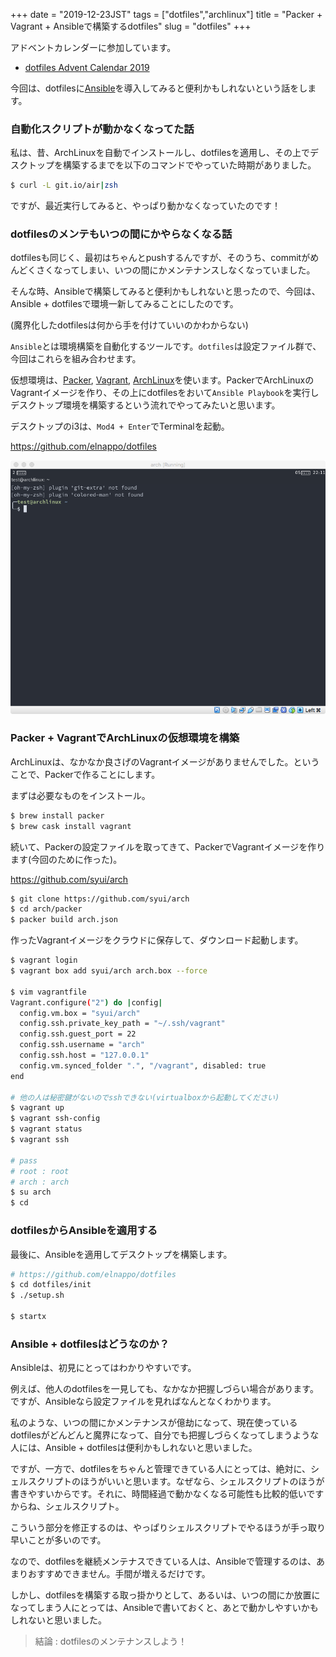 +++
date = "2019-12-23JST"
tags = ["dotfiles","archlinux"]
title = "Packer + Vagrant + Ansibleで構築するdotfiles"
slug = "dotfiles"
+++

アドベントカレンダーに参加しています。

- [dotfiles Advent Calendar 2019](https://qiita.com/advent-calendar/2019/dotfiles)

今回は、dotfilesに[Ansible](https://docs.ansible.com/)を導入してみると便利かもしれないという話をします。

### 自動化スクリプトが動かなくなってた話

私は、昔、ArchLinuxを自動でインストールし、dotfilesを適用し、その上でデスクトップを構築するまでを以下のコマンドでやっていた時期がありました。

```sh
$ curl -L git.io/air|zsh
```

ですが、最近実行してみると、やっぱり動かなくなっていたのです！

### dotfilesのメンテもいつの間にかやらなくなる話

dotfilesも同じく、最初はちゃんとpushするんですが、そのうち、commitがめんどくさくなってしまい、いつの間にかメンテナンスしなくなっていました。

そんな時、Ansibleで構築してみると便利かもしれないと思ったので、今回は、Ansible + dotfilesで環境一新してみることにしたのです。

(魔界化したdotfilesは何から手を付けていいのかわからない)

`Ansible`とは環境構築を自動化するツールです。`dotfiles`は設定ファイル群で、今回はこれらを組み合わせます。

仮想環境は、[Packer](https://www.packer.io/), [Vagrant](https://www.vagrantup.com/), [ArchLinux](https://www.archlinux.org/download/)を使います。PackerでArchLinuxのVagrantイメージを作り、その上にdotfilesをおいて`Ansible Playbook`を実行しデスクトップ環境を構築するという流れでやってみたいと思います。

デスクトップのi3は、`Mod4 + Enter`でTerminalを起動。

https://github.com/elnappo/dotfiles

![](https://raw.githubusercontent.com/syui/img/master/old/archlinux_dotfiles_2019_qiita_ac_01.png)

### Packer + VagrantでArchLinuxの仮想環境を構築

ArchLinuxは、なかなか良さげのVagrantイメージがありませんでした。ということで、Packerで作ることにします。

まずは必要なものをインストール。

```sh
$ brew install packer
$ brew cask install vagrant
```

続いて、Packerの設定ファイルを取ってきて、PackerでVagrantイメージを作ります(今回のために作った)。

https://github.com/syui/arch

```sh
$ git clone https://github.com/syui/arch
$ cd arch/packer
$ packer build arch.json
```

作ったVagrantイメージをクラウドに保存して、ダウンロード起動します。

```sh
$ vagrant login
$ vagrant box add syui/arch arch.box --force

$ vim vagrantfile
Vagrant.configure("2") do |config|
  config.vm.box = "syui/arch"
  config.ssh.private_key_path = "~/.ssh/vagrant"
  config.ssh.guest_port = 22
  config.ssh.username = "arch"
  config.ssh.host = "127.0.0.1"
  config.vm.synced_folder ".", "/vagrant", disabled: true
end

# 他の人は秘密鍵がないのでsshできない(virtualboxから起動してください)
$ vagrant up
$ vagrant ssh-config
$ vagrant status
$ vagrant ssh

# pass
# root : root
# arch : arch
$ su arch
$ cd
```

### dotfilesからAnsibleを適用する

最後に、Ansibleを適用してデスクトップを構築します。

```sh
# https://github.com/elnappo/dotfiles
$ cd dotfiles/init
$ ./setup.sh

$ startx
```

### Ansible + dotfilesはどうなのか？

Ansibleは、初見にとってはわかりやすいです。

例えば、他人のdotfilesを一見しても、なかなか把握しづらい場合があります。ですが、Ansibleなら設定ファイルを見ればなんとなくわかります。

私のような、いつの間にかメンテナンスが億劫になって、現在使っているdotfilesがどんどんと魔界になって、自分でも把握しづらくなってしまうような人には、Ansible + dotfilesは便利かもしれないと思いました。

ですが、一方で、dotfilesをちゃんと管理できている人にとっては、絶対に、シェルスクリプトのほうがいいと思います。なぜなら、シェルスクリプトのほうが書きやすいからです。それに、時間経過で動かなくなる可能性も比較的低いですからね、シェルスクリプト。

こういう部分を修正するのは、やっぱりシェルスクリプトでやるほうが手っ取り早いことが多いのです。

なので、dotfilesを継続メンテナスできている人は、Ansibleで管理するのは、あまりおすすめできません。手間が増えるだけです。

しかし、dotfilesを構築する取っ掛かりとして、あるいは、いつの間にか放置になってしまう人にとっては、Ansibleで書いておくと、あとで動かしやすいかもしれないと思いました。

> 結論 : dotfilesのメンテナンスしよう！

